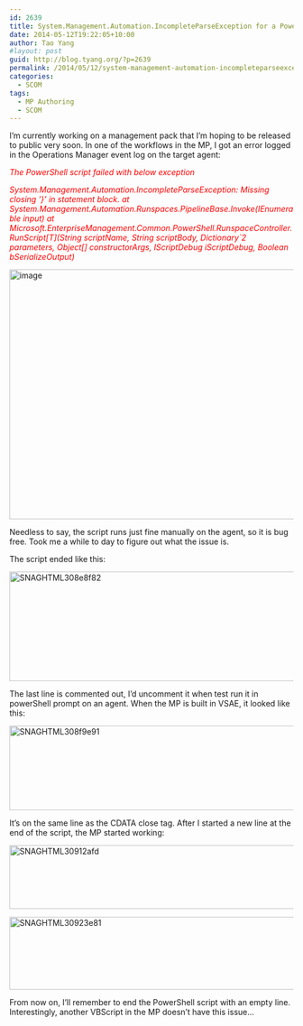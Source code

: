 ```yaml
---
id: 2639
title: System.Management.Automation.IncompleteParseException for a PowerShell script from my Management Pack
date: 2014-05-12T19:22:05+10:00
author: Tao Yang
#layout: post
guid: http://blog.tyang.org/?p=2639
permalink: /2014/05/12/system-management-automation-incompleteparseexception-powershell-script-management-pack/
categories:
  - SCOM
tags:
  - MP Authoring
  - SCOM
---
```

I’m currently working on a management pack that I’m hoping to be released to public very soon. In one of the workflows in the MP, I got an error logged in the Operations Manager event log on the target agent:

<em><span style="color: #ff0000;">The PowerShell script failed with below exception </span></em>

<em><span style="color: #ff0000;">System.Management.Automation.IncompleteParseException: Missing closing '}' in statement block.
at System.Management.Automation.Runspaces.PipelineBase.Invoke(IEnumerable input)
at Microsoft.EnterpriseManagement.Common.PowerShell.RunspaceController.RunScript[T](String scriptName, String scriptBody, Dictionary`2 parameters, Object[] constructorArgs, IScriptDebug iScriptDebug, Boolean bSerializeOutput)</span></em>

<a href="http://blog.tyang.org/wp-content/uploads/2014/05/image.png"><img style="display: inline; border: 0px;" title="image" src="http://blog.tyang.org/wp-content/uploads/2014/05/image_thumb.png" alt="image" width="580" height="443" border="0" /></a>

Needless to say, the script runs just fine manually on the agent, so it is bug free. Took me a while to day to figure out what the issue is.

The script ended like this:

<a href="http://blog.tyang.org/wp-content/uploads/2014/05/SNAGHTML308e8f82.png"><img style="display: inline; border: 0px;" title="SNAGHTML308e8f82" src="http://blog.tyang.org/wp-content/uploads/2014/05/SNAGHTML308e8f82_thumb.png" alt="SNAGHTML308e8f82" width="580" height="194" border="0" /></a>

The last line is commented out, I’d uncomment it when test run it in powerShell prompt on an agent. When the MP is built in VSAE, it looked like this:

<a href="http://blog.tyang.org/wp-content/uploads/2014/05/SNAGHTML308f9e91.png"><img style="display: inline; border: 0px;" title="SNAGHTML308f9e91" src="http://blog.tyang.org/wp-content/uploads/2014/05/SNAGHTML308f9e91_thumb.png" alt="SNAGHTML308f9e91" width="580" height="150" border="0" /></a>

It’s on the same line as the CDATA close tag. After I started a new line at the end of the script, the MP started working:

<a href="http://blog.tyang.org/wp-content/uploads/2014/05/SNAGHTML30912afd.png"><img style="display: inline; border: 0px;" title="SNAGHTML30912afd" src="http://blog.tyang.org/wp-content/uploads/2014/05/SNAGHTML30912afd_thumb.png" alt="SNAGHTML30912afd" width="537" height="113" border="0" /></a>

<a href="http://blog.tyang.org/wp-content/uploads/2014/05/SNAGHTML30923e81.png"><img style="display: inline; border: 0px;" title="SNAGHTML30923e81" src="http://blog.tyang.org/wp-content/uploads/2014/05/SNAGHTML30923e81_thumb.png" alt="SNAGHTML30923e81" width="580" height="129" border="0" /></a>

From now on, I’ll remember to end the PowerShell script with an empty line. Interestingly, another VBScript in the MP doesn’t have this issue…